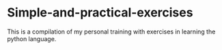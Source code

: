 # Simple-and-practical-exercises
This is a compilation of my personal training with exercises in learning the python language.
